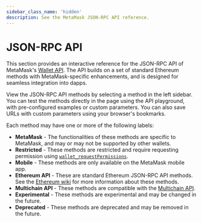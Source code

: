 ```yaml
---
sidebar_class_name: 'hidden'
description: See the MetaMask JSON-RPC API reference.
---
```


# JSON-RPC API

This section provides an interactive reference for the JSON-RPC API of MetaMask's [Wallet API](../../concepts/wallet-api.md). The API builds on a set of standard Ethereum methods with MetaMask-specific enhancements, and is designed for seamless integration into dapps.

View the JSON-RPC API methods by selecting a method in the left sidebar. You can test the methods directly in the page using the API playground, with pre-configured examples or custom parameters. You can also save URLs with custom parameters using your browser's bookmarks.

Each method may have one or more of the following labels:

- **MetaMask** - The functionalities of these methods are specific to MetaMask, and may or may not be supported by other wallets.
- **Restricted** - These methods are restricted and require requesting permission using [`wallet_requestPermissions`](/wallet/reference/json-rpc-methods/wallet_requestpermissions).
- **Mobile** - These methods are only available on the MetaMask mobile app.
- **Ethereum API** - These are standard Ethereum JSON-RPC API methods. See the [Ethereum wiki](https://ethereum.org/en/#json-rpc-methods) for more information about these methods.
- **Multichain API** - These methods are compatible with the [Multichain API](../multichain-api.md).
- **Experimental** - These methods are experimental and may be changed in the future.
- **Deprecated** - These methods are deprecated and may be removed in the future.
